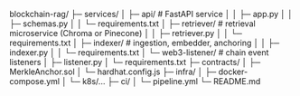 blockchain-rag/
├─ services/
│ ├─ api/ # FastAPI service
│ │ ├─ app.py
│ │ ├─ schemas.py
│ │ └─ requirements.txt
│ ├─ retriever/ # retrieval microservice (Chroma or Pinecone)
│ │ ├─ retriever.py
│ │ └─ requirements.txt
│ ├─ indexer/ # ingestion, embedder, anchoring
│ │ ├─ indexer.py
│ │ └─ requirements.txt
│ └─ web3-listener/ # chain event listeners
│ ├─ listener.py
│ └─ requirements.txt
├─ contracts/
│ ├─ MerkleAnchor.sol
│ └─ hardhat.config.js
├─ infra/
│ ├─ docker-compose.yml
│ └─ k8s/...
├─ ci/
│ └─ pipeline.yml
└─ README.md
